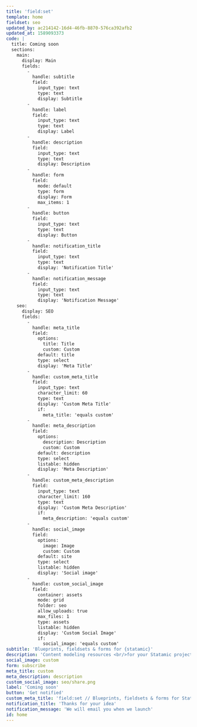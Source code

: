 ```yaml
---
title: 'field:set'
template: home
fieldset: seo
updated_by: ac214142-16d4-46fb-8870-576ca392afb2
updated_at: 1589093373
code: |
  title: Coming soon
  sections:
    main:
      display: Main
      fields:
        -
          handle: subtitle
          field:
            input_type: text
            type: text
            display: Subtitle
        -
          handle: label
          field:
            input_type: text
            type: text
            display: Label
        -
          handle: description
          field:
            input_type: text
            type: text
            display: Description
        -
          handle: form
          field:
            mode: default
            type: form
            display: Form
            max_items: 1
        -
          handle: button
          field:
            input_type: text
            type: text
            display: Button
        -
          handle: notification_title
          field:
            input_type: text
            type: text
            display: 'Notification Title'
        -
          handle: notification_message
          field:
            input_type: text
            type: text
            display: 'Notification Message'
    seo:
      display: SEO
      fields:
        -
          handle: meta_title
          field:
            options:
              title: Title
              custom: Custom
            default: title
            type: select
            display: 'Meta Title'
        -
          handle: custom_meta_title
          field:
            input_type: text
            character_limit: 60
            type: text
            display: 'Custom Meta Title'
            if:
              meta_title: 'equals custom'
        -
          handle: meta_description
          field:
            options:
              description: Description
              custom: Custom
            default: description
            type: select
            listable: hidden
            display: 'Meta Description'
        -
          handle: custom_meta_description
          field:
            input_type: text
            character_limit: 160
            type: text
            display: 'Custom Meta Description'
            if:
              meta_description: 'equals custom'
        -
          handle: social_image
          field:
            options:
              image: Image
              custom: Custom
            default: site
            type: select
            listable: hidden
            display: 'Social image'
        -
          handle: custom_social_image
          field:
            container: assets
            mode: grid
            folder: seo
            allow_uploads: true
            max_files: 1
            type: assets
            listable: hidden
            display: 'Custom Social Image'
            if:
              social_image: 'equals custom'
subtitle: 'Blueprints, fieldsets & forms for {statamic}'
description: 'Content modeling resources <br/>for your Statamic projects<span class="text-pink">.</span>'
social_image: custom
form: subscribe
meta_title: custom
meta_description: description
custom_social_image: seo/share.png
label: 'Coming soon'
button: 'Get notified'
custom_meta_title: 'field:set // Blueprints, fieldsets & forms for Statamic.'
notification_title: 'Thanks for your idea'
notification_message: 'We will email you when we launch'
id: home
---
```

